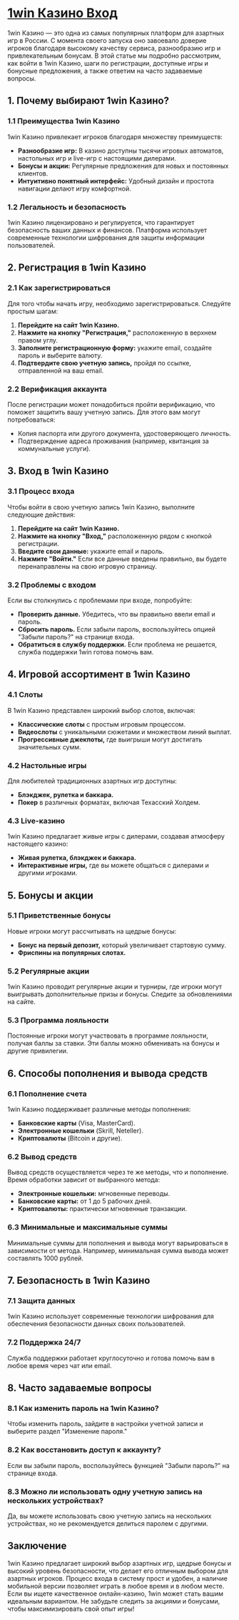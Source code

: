 # [1win Казино Вход](https://brandplay.link/9sD8CZLQ)

1win Казино — это одна из самых популярных платформ для азартных игр в России. С момента своего запуска оно завоевало доверие игроков благодаря высокому качеству сервиса, разнообразию игр и привлекательным бонусам. В этой статье мы подробно рассмотрим, как войти в 1win Казино, шаги по регистрации, доступные игры и бонусные предложения, а также ответим на часто задаваемые вопросы.

## 1. Почему выбирают 1win Казино?

### 1.1 Преимущества 1win Казино

1win Казино привлекает игроков благодаря множеству преимуществ:

* **Разнообразие игр:** В казино доступны тысячи игровых автоматов, настольных игр и live-игр с настоящими дилерами.
* **Бонусы и акции:** Регулярные предложения для новых и постоянных клиентов.
* **Интуитивно понятный интерфейс:** Удобный дизайн и простота навигации делают игру комфортной.

### 1.2 Легальность и безопасность

1win Казино лицензировано и регулируется, что гарантирует безопасность ваших данных и финансов. Платформа использует современные технологии шифрования для защиты информации пользователей.

## 2. Регистрация в 1win Казино

### 2.1 Как зарегистрироваться

Для того чтобы начать игру, необходимо зарегистрироваться. Следуйте простым шагам:

1. **Перейдите на сайт 1win Казино.**
2. **Нажмите на кнопку "Регистрация,"** расположенную в верхнем правом углу.
3. **Заполните регистрационную форму:** укажите email, создайте пароль и выберите валюту.
4. **Подтвердите свою учетную запись,** пройдя по ссылке, отправленной на ваш email.

### 2.2 Верификация аккаунта

После регистрации может понадобиться пройти верификацию, что поможет защитить вашу учетную запись. Для этого вам могут потребоваться:

* Копия паспорта или другого документа, удостоверяющего личность.
* Подтверждение адреса проживания (например, квитанция за коммунальные услуги).

## 3. Вход в 1win Казино

### 3.1 Процесс входа

Чтобы войти в свою учетную запись 1win Казино, выполните следующие действия:

1. **Перейдите на сайт 1win Казино.**
2. **Нажмите на кнопку "Вход,"** расположенную рядом с кнопкой регистрации.
3. **Введите свои данные:** укажите email и пароль.
4. **Нажмите "Войти."** Если все данные введены правильно, вы будете перенаправлены на свою игровую страницу.

### 3.2 Проблемы с входом

Если вы столкнулись с проблемами при входе, попробуйте:

* **Проверить данные.** Убедитесь, что вы правильно ввели email и пароль.
* **Сбросить пароль.** Если забыли пароль, воспользуйтесь опцией "Забыли пароль?" на странице входа.
* **Обратиться в службу поддержки.** Если проблема не решается, служба поддержки 1win готова помочь вам.

## 4. Игровой ассортимент в 1win Казино

### 4.1 Слоты

В 1win Казино представлен широкий выбор слотов, включая:

* **Классические слоты** с простым игровым процессом.
* **Видеослоты** с уникальными сюжетами и множеством линий выплат.
* **Прогрессивные джекпоты,** где выигрыши могут достигать значительных сумм.

### 4.2 Настольные игры

Для любителей традиционных азартных игр доступны:

* **Блэкджек, рулетка и баккара.**
* **Покер** в различных форматах, включая Техасский Холдем.

### 4.3 Live-казино

1win Казино предлагает живые игры с дилерами, создавая атмосферу настоящего казино:

* **Живая рулетка, блэкджек и баккара.**
* **Интерактивные игры,** где вы можете общаться с дилерами и другими игроками.

## 5. Бонусы и акции

### 5.1 Приветственные бонусы

Новые игроки могут рассчитывать на щедрые бонусы:

* **Бонус на первый депозит,** который увеличивает стартовую сумму.
* **Фриспины на популярных слотах.**

### 5.2 Регулярные акции

1win Казино проводит регулярные акции и турниры, где игроки могут выигрывать дополнительные призы и бонусы. Следите за обновлениями на сайте.

### 5.3 Программа лояльности

Постоянные игроки могут участвовать в программе лояльности, получая баллы за ставки. Эти баллы можно обменивать на бонусы и другие привилегии.

## 6. Способы пополнения и вывода средств

### 6.1 Пополнение счета

1win Казино поддерживает различные методы пополнения:

* **Банковские карты** (Visa, MasterCard).
* **Электронные кошельки** (Skrill, Neteller).
* **Криптовалюты** (Bitcoin и другие).

### 6.2 Вывод средств

Вывод средств осуществляется через те же методы, что и пополнение. Время обработки зависит от выбранного метода:

* **Электронные кошельки:** мгновенные переводы.
* **Банковские карты:** от 1 до 5 рабочих дней.
* **Криптовалюты:** практически мгновенные транзакции.

### 6.3 Минимальные и максимальные суммы

Минимальные суммы для пополнения и вывода могут варьироваться в зависимости от метода. Например, минимальная сумма вывода может составлять 1000 рублей.

## 7. Безопасность в 1win Казино

### 7.1 Защита данных

1win Казино использует современные технологии шифрования для обеспечения безопасности данных своих пользователей.

### 7.2 Поддержка 24/7

Служба поддержки работает круглосуточно и готова помочь вам в любое время через чат или email.

## 8. Часто задаваемые вопросы

### 8.1 Как изменить пароль на 1win Казино?

Чтобы изменить пароль, зайдите в настройки учетной записи и выберите раздел "Изменение пароля."

### 8.2 Как восстановить доступ к аккаунту?

Если вы забыли пароль, воспользуйтесь функцией "Забыли пароль?" на странице входа.

### 8.3 Можно ли использовать одну учетную запись на нескольких устройствах?

Да, вы можете использовать свою учетную запись на нескольких устройствах, но не рекомендуется делиться паролем с другими.

## Заключение

1win Казино предлагает широкий выбор азартных игр, щедрые бонусы и высокий уровень безопасности, что делает его отличным выбором для азартных игроков. Процесс входа в систему прост и удобен, а наличие мобильной версии позволяет играть в любое время и в любом месте. Если вы ищете качественное онлайн-казино, 1win может стать вашим идеальным вариантом. Не забудьте следить за акциями и бонусами, чтобы максимизировать свой опыт игры!
